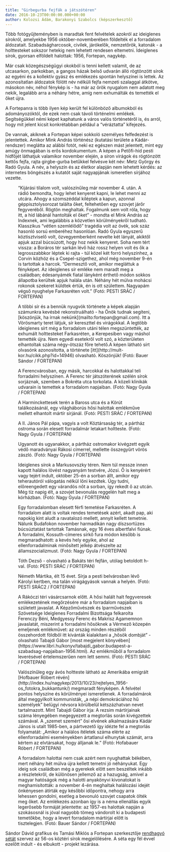 ```yaml
---
title: "Girbegurba fejfák a játszótéren"
date: 2016-10-23T00:00:00.000+00:00
author: Kolozsi Ádám, Barakonyi Szabolcs (képszerkesztő)
---
```


Több fotógyűjteményben is maradtak fent felvételek azokról az ideiglenes sírokról, amelyekbe 1956 október-novemberében földelték el a forradalom áldozatait. Szabadságharcosok, civilek, járókelők, nemzetőrök, katonák - a holttesteket sokszor hetekig nem lehetett rendesen eltemetni. Ideiglenes sírok, gyorsan elföldelt halottak: 1956, Fortepan, nagykép.

Már csak közegészségügyi okokból is tenni kellett valamit, de az utcasarkon, parkokban, a gangos házak belső udvarán álló rögtönzött sírok az egyéni és a kollektív gyász és emlékezés spontán helyszínei is lettek. Az azonosítatlan áldozatok fölött név nélküli fejfa nemzeti szalaggal átkötve, másokon név, néhol fénykép is - ha már az örök nyugalom nem adatott meg nekik, legalább arra a néhány hétre, amíg nem exhumálták és temették el őket újra.

A Fortepanra is több ilyen kép került fel különböző albumokból és adományozóktól, de ezek nem csak távoli történelmi emlékek. Segítségükkel némi képet kaphatunk a város valós történetéről is, és arról, hogy mit jelent kicsit konkrétabban például a “véráztatta” kifejezés.

De vannak, akiknek a Fortepan képei sokkoló személyes felfedezést is jelentettek. Amikor Mink András történész (kutatási területe a Kádár-rendszer) meglátta az alábbi fotót, neki ez egészen mást jelentett, mint egy amúgy önmagában is erős kordokumentum. A képen a Petőfi-híd pesti hídfőjét láthatjuk valamikor november elején, a síron virágok és rögtönzött kettős fejfa, rajta girgbe-gurba betűkkel felvésve két név: Metz György és Radó Gyula. A név, a helyszín és az életkor alapján nem lehetett kérdés: az internetes böngészés a kutatót saját nagyapjának ismeretlen sírjához vezette.

<figure>
<img src="/images/13862554_65808f89e488f4d6cd9241e0d98d0bf9_wm.jpg" alt="" />
<figcaption>“Kijárási tilalom volt, valószínűleg már november 4. után. A rádió bemondta, hogy lehet kenyeret kapni, le lehet menni az utcára. Ahogy a szomszéddal kiléptek a kapun, azonnal géppisztolysorozat találta őket, feltehetően egy szovjet járőr fegyveréből. Rögtön meghaltak. Fogalmunk sem volt róla, hogy itt, a híd lábánál hantolták el őket” - mondta el Mink András az Indexnek, ami legalábbis a közvetlen körülményekről tudható. Klasszikus “vétlen szemlélődő” tragédia volt az övék, sok száz hasonló sorsú emberéhez hasonlóan. Radó Gyula egyszerű köztisztviselő volt, özvegyemberként nevelte két lányát, akiktől apjuk azzal búcsúzott, hogy hoz nekik kenyeret. Soha nem tért vissza: a Boráros tér sarkán lévő ház rossz helyen volt és ők a legrosszabbkor léptek ki rajta - túl közel két forró helyszínhez, a Corvin közhöz és a Csepel-szigethez, ahol még november 9-én is tartottak a harcok. “Dermesztő volt, amikor megláttuk a fényképet. Az ideiglenes sír emléke nem maradt meg a családban; édesanyámék fiatal lányként érthető módon sokkos állapotba kerültek apjuk halála után. Néhány hét múlva mohácsi rokonok szekeret küldtek értük, én is ott születtem. Nagyapám végső nyughelye Farkasréten volt.” (Fotó: PESTI SRÁC / FORTEPAN)</figcaption>
</figure>

<figure>
<img src="/images/13865060_e45fb9ad5369ca2e772244bf393f91be_wm.jpg" alt="" />
<figcaption>A többi sír és a bennük nyugvók története a képek alapján számunkra kevésbé rekonstruálható - ha Önök tudnak segíteni, [köszönjük, ha írnak nekünk](mailto:fortepan@gmail.com). Itt a Vörösmarty teret látjuk, sír kereszttel és virágokkal. A legtöbb ideiglenes sírt még a forradalom utáni télen megszüntették, az exhumált holttesteket Farkasréten, a Kerepesiben vagy máshol temették újra. Nem egyedi esetekről volt szó, a közterületen elhantoltak száma négy-ötszáz főre tehető.A képen látható sírt olvasónk azonosította, a története [itt](http://mult-kor.hu/cikk.php?id=14946) olvasható. Köszönjük! (Fotó: Bauer Sándor / FORTEPAN)</figcaption>
</figure>

<figure>
<img src="/images/13862540_2b321d3eb65870a68e95f200afee4699_wm.jpg" alt="" />
<figcaption>A Ferencvárosban, egy másik, harcokkal és halottakkal teli forradalmi helyszínen. A Ferenc tér játszóterének szélén sírok sorjáznak, szemben a Bokréta utca torkolata. A közeli klinikák udvarain is temettek a forradalom napjaiban. (Fotó: Nagy Gyula / FORTEPAN)</figcaption>
</figure>

<figure>
<img src="/images/13862570_4a44c922e822551d3b490da5172213a1_wm.jpg" alt="" />
<figcaption>A Harminckettesek terén a Baross utca és a Körút találkozásánál, egy világháborús hősi halottak emlékműve mellett elhantolt mártír sírjánál. (Fotó: PESTI SRÁC / FORTEPAN)</figcaption>
</figure>

<figure>
<img src="/images/13862550_49786181f1361017df275e0847662b8e_wm.jpg" alt="" />
<figcaption>A II. János Pál pápa, vagyis a volt Köztársaság tér, a pártház ostroma során elesett forradalmár letakart holtteste. (Fotó: Nagy Gyula / FORTEPAN)</figcaption>
</figure>

<figure>
<img src="/images/13862560_6fb5b92bd5b4a872b22c054e33069a81_wm.jpg" alt="" />
<figcaption>Ugyanott és ugyanakkor, a pártház ostromakor kivégzett egyik védő maradványai Rákosi címerrel, mellette összegyűrt vörös zászló. (Fotó: Nagy Gyula / FORTEPAN)</figcaption>
</figure>

<figure>
<img src="/images/13862544_5a26944dc048f4c573733b9944c13869_wm.jpg" alt="" />
<figcaption>Ideiglenes sírok a Markusovszky téren. Nem túl messze innen kapott halálos lövést nagyanyám testvére, Józsi. Ő is kenyérért vagy tejért indult, október 25-én a sorban állt, amikor egy teherautóról válogatás nélkül lőni kezdtek. Úgy tudni, előreengedett egy várandós nőt a sorban, így rekedt ő az utcán. Még tíz napig élt, a szovjet bevonulás reggelén halt meg a kórházban. (Fotó: Nagy Gyula / FORTEPAN)</figcaption>
</figure>

<figure>
<img src="/images/13862546_bf582b8491b7a07122fb09a7e2663162_wm.jpg" alt="" />
<figcaption>Egy forradalomban elesett férfi temetése Farkasréten. A forradalom alatt is voltak rendes temetések azért, akadt pap, aki napokig kint aludt a ravatalozó mellett, annyit kellett temetnie. Nálunk Budafokon november harmadikán nagy díszsortüzes búcsúztatást tartottak Tamásnak, egy 16 éves albertfalvi fiúnak. A forradalmi, Kossuth-címeres sírkő fura módon később is megmaradhatott: a kevés hely egyike, ahol az ellenforradalminak minősített jelkép átvészelte az államszocializmust. (Fotó: Nagy Gyula / FORTEPAN)</figcaption>
</figure>

<figure>
<img src="/images/13862568_168fe91d9d262cf554ab329e6bae2500_wm.jpg" alt="" />
<figcaption>Tóth Dezső - olvasható a Bakáts téri fejfán, utólag betoldott h-val. (Fotó: PESTI SRÁC / FORTEPAN)</figcaption>
</figure>

<figure>
<img src="/images/13862558_cef7ac08920075c14e994302c1ef0842_wm.jpg" alt="" />
<figcaption>Németh Mártika, élt 15 évet. Sírja a pesti belvárosban lévő Károlyi kertben, ma talán virágágyások vannak a helyén. (Fotó: PESTI SRÁC2 / FORTEPAN)</figcaption>
</figure>

<figure>
<img src="/images/13862556_9a750cb869158ce9602971ed68be3f69_wm.jpg" alt="" />
<figcaption>A Rákóczi téri vásárcsarnok előtt. A hősi halált halt fegyveresek emlékezetének megőrzésére már a forradalom napjaiban is született javaslat. A Képzőművészek és Iparművészek Szövetsége Ideiglenes Forradalmi Bizottsága felkarolta Ferenczy Béni, Medgyessy Ferenc és Makrisz Agamemnon javaslatát, miszerint a forradalmi hősöknek a Vérmező közepén emeljenek emlékművet: az ország minden részéből összehordott földből itt kívánták kialakítani a „hősök dombját” - olvasható Tabajdi Gábor [most megjelent könyvében](https://www.libri.hu/konyv/tabajdi_gabor.budapest-a-szabadsag-napjaiban-1956.html). Az emlékműből a forradalom leverésével értelemszerűen nem lett semmi. (Fotó: PESTI SRÁC / FORTEPAN)</figcaption>
</figure>

<figure>
<img src="/images/13862538_4a698d7034258022e97218f90d1c7b0d_wm.jpg" alt="" />
<figcaption>Valószínűleg egy ávós holtteste látható az Amerikába emigrált [Hofbauer Róbert révén](http://index.hu/nagykep/2013/10/23/rejtelyes_1956-os_fotokra_bukkantunk/) megmaradt fényképen. A felvétel pontos helyszíne és körülményei ismeretlenek. A forradalmárok által meggyilkolt kommunisták, „a népi demokráciához hű személyek” belügyi névsora körülbelül kétszázhatvan nevet tartalmazott. Mint Tabajdi Gábor írja: A rezsim mártírjainak száma lényegében megegyezett a megtorlás során kivégzettek számával. A „szemet szemért” ősi elvének alkalmazására Kádár János is utalt 1985-ben, a pártvezető így idézte fel a megtorlás folyamatát: „Amikor a halálos ítéletek száma elérte az ellenforradalmi eseményekben ártatlanul elhunytak számát, arra kértem az elvtársakat, hogy álljanak le.” (Fotó: Hofabauer Róbert / FORTEPAN)</figcaption>
</figure>

<figure>
<img src="/images/13865058_735270affe6f773ead8dbfd5bb83901b_wm.jpg" alt="" />
<figcaption>A forradalom halottai nem csak azért nem nyughattak békében, mert néhány hét múlva újra kellett temetni jó néhányukat. Egy ideig sok családban még a gyerekek előtt sem beszéltek inkább a részletekről, de különösen jellemző az a hazugság, amivel a magyar hatóságok még a halotti anyakönyvi kivonatokat is meghamisították: a november 4-én meghaltak halálozási idejét önkényesen átírták egy későbbi időpontra, nehogy arra lehessen gondolni, esetleg a bevonuló szovjet csapatok ölték meg őket. Az emlékezés azonban így is a néma ellenállás egyik legerősebb formáját jelentette: az 1957-es halottak napján a szokásosnál is jóval nagyobb tömeg vándorolt ki a budapesti temetőkbe, hogy a levert forradalom mártírjai előtt is tisztelegjen. (Fotó: Bauer Sándor / FORTEPAN)</figcaption>
</figure>

Sándor Dávid grafikus és Tamási Miklós a Fortepan szerkesztője [rendhagyó sétát](http://index.hu/mindekozben/poszt/2016/05/05/kulonos_emlekeztetok_jelolhetnek_a_varosban_az_56-os_sirhelyeket/) szervez az 56-os köztéri sírok megjelölésére. A séta egy fél évvel ezelőtt indult - és elbukott - projekt lezárása.
